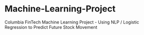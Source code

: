 # Machine-Learning-Project
Columbia FinTech Machine Learning Project - Using NLP / Logistic Regression to Predict Future Stock Movement
